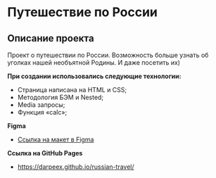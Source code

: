 # Путешествие по России

## Описание проекта  
Проект о путешествии по России. Возможность больше узнать об уголках нашей необъятной Родины. И даже посетить их)

**При создании использовались следующие технологии:**
* Страница написана на HTML и CSS;
* Методология БЭМ и Nested;
* Media запросы;
* Функция &laquo;calc&raquo;;

**Figma**

* [Ссылка на макет в Figma](https://www.figma.com/file/5S2WSbEFL6awjVWJ0NWL8Q/Sprint-3_-Russia-_-desktop-mobile?node-id=28503%3A0)

**Ссылка на GitHub Pages**

* https://darpeex.github.io/russian-travel/
